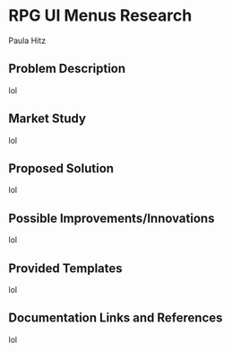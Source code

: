 # RPG UI Menus Research
Paula Hitz

## Problem Description
lol

## Market Study
lol

## Proposed Solution
lol

## Possible Improvements/Innovations
lol

## Provided Templates
lol

## Documentation Links and References
lol
